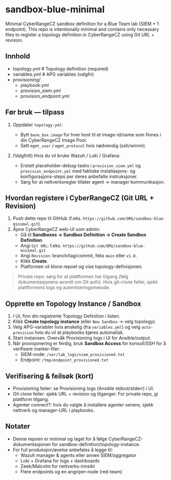 # sandbox-blue-minimal
Minimal CyberRangeCZ sandbox definition for a Blue Team lab (SIEM + 1 endpoint).
This repo is intentionally minimal and contains only necessary files to register
a topology definition in CyberRangeCZ using Git URL + revision.

## Innhold
- topology.yml              # Topology definition (required)
- variables.yml             # APG variables (valgfri)
- provisioning/
  - playbook.yml
  - provision_siem.yml
  - provision_endpoint.yml

## Før bruk — tilpass
1. Oppdater `topology.yml`:
   - Bytt `base_box.image` for hver host til et image-id/name som finnes i din CyberRangeCZ Image Pool.
   - Sett `mgmt_user` / `mgmt_protocol` hvis nødvendig (ssh/winrm).

2. (Valgfritt) Hvis du vil bruke Wazuh / Loki / Grafana:
   - Erstatt placeholder-debug-tasks i `provision_siem.yml` og `provision_endpoint.yml`
     med faktiske installasjons- og konfigurasjons-steps per deres anbefalte instruksjoner.
   - Sørg for at nettverksregler tillater agent → manager kommunikasjon.

## Hvordan registere i CyberRangeCZ (Git URL + Revision)
1. Push dette repo til GitHub (f.eks. `https://github.com/ORG/sandbox-blue-minimal.git`).
2. Åpne CyberRangeCZ web-UI som admin:
   - Gå til **Sandboxes → Sandbox Definition → Create Sandbox Definition**.
   - Angi `Git URL`: f.eks. `https://github.com/ORG/sandbox-blue-minimal.git`
   - Angi `Revision`: branch/tag/commit, feks `main` eller `v1.0`.
   - Klikk **Create**.
   - Platformen vil klone repoet og vise topology-definisjonen.

> Private repo: sørg for at plattformen har tilgang (følg dokumentasjonens avsnitt om Git auth).
> Hvis git-clone feiler, sjekk plattformens logs og autentiseringsmetode.

## Opprette en Topology Instance / Sandbox
1. I UI, finn din registrerte Topology Definition i listen.
2. Klikk **Create topology instance** (eller `New Sandbox` → velg topology).
3. Velg APG-variabler hvis ønskelig (fra `variables.yml`) og velg `auto-provision` hvis du vil at playbooks kjøres automatisk.
4. Start instansen. Overvåk Provisioning logs i UI for Ansible/output.
5. Når provisjonering er ferdig, bruk **Sandbox Access** for konsoll/SSH for å verifisere marker-filer:
   - SIEM-node: `/var/lab_logs/siem_provisioned.txt`
   - Endpoint: `/tmp/endpoint_provisioned.txt`

## Verifisering & feilsøk (kort)
- Provisioning feiler: se Provisioning logs (Ansible stdout/stderr) i UI.
- Git clone feiler: sjekk URL + revision og tilganger. For private repo, gi plattform tilgang.
- Agenter connect?: hvis du valgte å installere agenter senere, sjekk nettverk og manager-URL i playbooks.

## Notater
- Denne repoen er minimal og laget for å følge CyberRangeCZ-dokumentasjonen for sandbox-definition/topology-instance.
- For full produksjon/øvelse anbefales å legge til:
  - Wazuh manager & agents eller annen SIEM/aggregator
  - Loki + Grafana for logs + dashboards
  - Zeek/Malcolm for nettverks-innsikt
  - Flere endpoints og en angriper-node (red-team)

